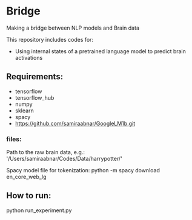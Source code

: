 # Bridge
Making a bridge between NLP models and Brain data

This repository includes codes for:
* Using internal states of a pretrained language model to predict brain activations


## Requirements:
* tensorflow
* tensorflow_hub
* numpy
* sklearn
* spacy
* https://github.com/samiraabnar/GoogleLM1b.git

### files:
Path to the raw brain data, e.g.: '/Users/samiraabnar/Codes/Data/harrypotter/'

Spacy model file for tokenization:
python -m spacy download en_core_web_lg

## How to run:
python run_experiment.py
